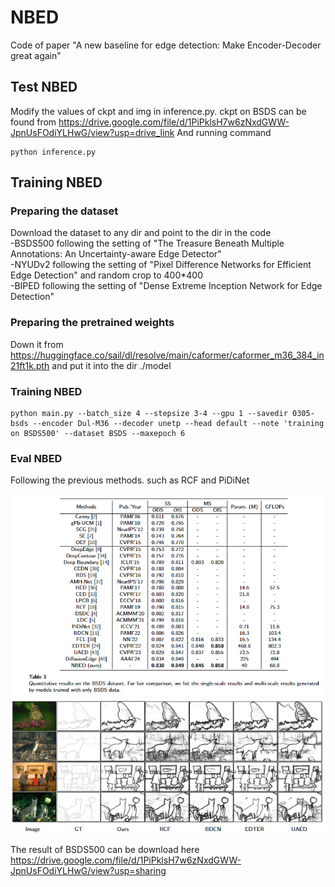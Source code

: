 # NBED
Code of paper "A new baseline for edge detection: Make Encoder-Decoder great again"

## Test NBED  
Modify the values of ckpt and img in inference.py. ckpt on BSDS can be found from https://drive.google.com/file/d/1PiPklsH7w6zNxdGWW-JpnUsFOdiYLHwG/view?usp=drive_link
And running command
```
python inference.py
```

## Training NBED
### Preparing the dataset
Download the dataset to any dir and point to the dir in the code  
-BSDS500 following the setting of "The Treasure Beneath Multiple Annotations: An Uncertainty-aware Edge Detector"  
-NYUDv2 following the setting of "Pixel Difference Networks for Efficient Edge Detection"  and random crop to 400*400  
-BIPED following the setting of "Dense Extreme Inception Network for Edge Detection"  
### Preparing the pretrained weights
Down it from https://huggingface.co/sail/dl/resolve/main/caformer/caformer_m36_384_in21ft1k.pth
and put it into the dir ./model
### Training NBED
```
python main.py --batch_size 4 --stepsize 3-4 --gpu 1 --savedir 0305-bsds --encoder Dul-M36 --decoder unetp --head default --note 'training on BSDS500' --dataset BSDS --maxepoch 6
```
### Eval NBED
Following the previous methods. such as RCF and PiDiNet

![Result of BSDS](./Imgs/BSDS.png "Result of BSDS")
![Img of BSDS](./Imgs/Imgs-bsds.png "Img of BSDS")

The result of BSDS500 can be download here
https://drive.google.com/file/d/1PiPklsH7w6zNxdGWW-JpnUsFOdiYLHwG/view?usp=sharing
